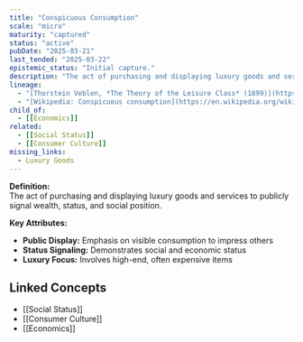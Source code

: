 ```yaml
---
title: "Conspicuous Consumption"
scale: "micro"
maturity: "captured"
status: "active"
pubDate: "2025-03-21"
last_tended: "2025-03-22"
epistemic_status: "Initial capture."
description: "The act of purchasing and displaying luxury goods and services to publicly signal wealth, status, and social position."
lineage:
  - "[Thorstein Veblen, *The Theory of the Leisure Class* (1899)](https://www.google.com/search?q=Thorstein+Veblen+The+Theory+of+the+Leisure+Class+site:books.google.com)"
  - "[Wikipedia: Conspicuous consumption](https://en.wikipedia.org/wiki/Conspicuous_consumption)"
child_of:
  - [[Economics]]
related:
  - [[Social Status]]
  - [[Consumer Culture]]
missing_links:
  - Luxury Goods
---
```

**Definition:**  
The act of purchasing and displaying luxury goods and services to publicly signal wealth, status, and social position.

**Key Attributes:**  
- **Public Display:** Emphasis on visible consumption to impress others  
- **Status Signaling:** Demonstrates social and economic status  
- **Luxury Focus:** Involves high-end, often expensive items

## Linked Concepts
- [[Social Status]]
- [[Consumer Culture]]
- [[Economics]]
